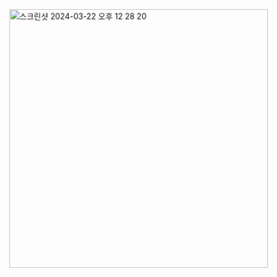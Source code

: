 <img width="463" alt="스크린샷 2024-03-22 오후 12 28 20" src="https://github.com/jinhyeon-dev/flutter_nodejs/assets/133763659/5c4d72cc-4cef-4369-a18b-3346479505a6">
